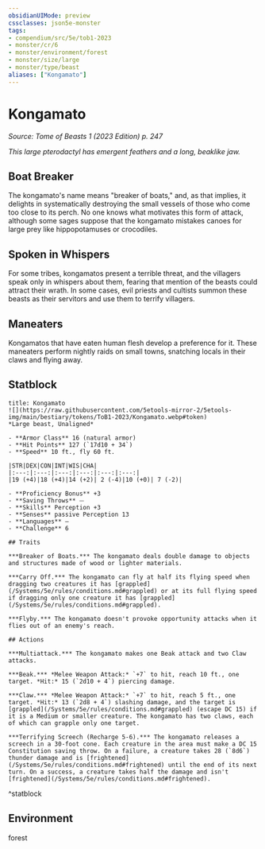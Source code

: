 ```yaml
---
obsidianUIMode: preview
cssclasses: json5e-monster
tags:
- compendium/src/5e/tob1-2023
- monster/cr/6
- monster/environment/forest
- monster/size/large
- monster/type/beast
aliases: ["Kongamato"]
---
```

# Kongamato
*Source: Tome of Beasts 1 (2023 Edition) p. 247*  

*This large pterodactyl has emergent feathers and a long, beaklike jaw.*

## Boat Breaker

The kongamato's name means "breaker of boats," and, as that implies, it delights in systematically destroying the small vessels of those who come too close to its perch. No one knows what motivates this form of attack, although some sages suppose that the kongamato mistakes canoes for large prey like hippopotamuses or crocodiles.

## Spoken in Whispers

For some tribes, kongamatos present a terrible threat, and the villagers speak only in whispers about them, fearing that mention of the beasts could attract their wrath. In some cases, evil priests and cultists summon these beasts as their servitors and use them to terrify villagers.

## Maneaters

Kongamatos that have eaten human flesh develop a preference for it. These maneaters perform nightly raids on small towns, snatching locals in their claws and flying away.

## Statblock

```ad-statblock
title: Kongamato
![](https://raw.githubusercontent.com/5etools-mirror-2/5etools-img/main/bestiary/tokens/ToB1-2023/Kongamato.webp#token)
*Large beast, Unaligned*

- **Armor Class** 16 (natural armor)
- **Hit Points** 127 (`17d10 + 34`)
- **Speed** 10 ft., fly 60 ft.

|STR|DEX|CON|INT|WIS|CHA|
|:---:|:---:|:---:|:---:|:---:|:---:|
|19 (+4)|18 (+4)|14 (+2)| 2 (-4)|10 (+0)| 7 (-2)|

- **Proficiency Bonus** +3
- **Saving Throws** ⏤
- **Skills** Perception +3
- **Senses** passive Perception 13
- **Languages** —
- **Challenge** 6

## Traits

***Breaker of Boats.*** The kongamato deals double damage to objects and structures made of wood or lighter materials.

***Carry Off.*** The kongamato can fly at half its flying speed when dragging two creatures it has [grappled](/Systems/5e/rules/conditions.md#grappled) or at its full flying speed if dragging only one creature it has [grappled](/Systems/5e/rules/conditions.md#grappled).

***Flyby.*** The kongamato doesn't provoke opportunity attacks when it flies out of an enemy's reach.

## Actions

***Multiattack.*** The kongamato makes one Beak attack and two Claw attacks.

***Beak.*** *Melee Weapon Attack:* `+7` to hit, reach 10 ft., one target. *Hit:* 15 (`2d10 + 4`) piercing damage.

***Claw.*** *Melee Weapon Attack:* `+7` to hit, reach 5 ft., one target. *Hit:* 13 (`2d8 + 4`) slashing damage, and the target is [grappled](/Systems/5e/rules/conditions.md#grappled) (escape DC 15) if it is a Medium or smaller creature. The kongamato has two claws, each of which can grapple only one target.

***Terrifying Screech (Recharge 5-6).*** The kongamato releases a screech in a 30-foot cone. Each creature in the area must make a DC 15 Constitution saving throw. On a failure, a creature takes 28 (`8d6`) thunder damage and is [frightened](/Systems/5e/rules/conditions.md#frightened) until the end of its next turn. On a success, a creature takes half the damage and isn't [frightened](/Systems/5e/rules/conditions.md#frightened).
```
^statblock

## Environment

forest